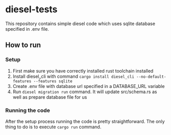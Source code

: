 # diesel-tests

This repository contains simple diesel code which uses sqlite database specified in .env file.

## How to run

### Setup

1. First make sure you have correctly installed rust toolchain installed
2. Install diesel_cli with command `cargo install diesel_cli --no-default-features --features sqlite`
3. Create .env file with database url specified in a DATABASE_URL variable
4. Run `diesel migration run` command. It will update src/schema.rs as well as prepare database file for us

### Running the code

After the setup process running the code is pretty straightforward. The only thing to do is to execute `cargo run` command.